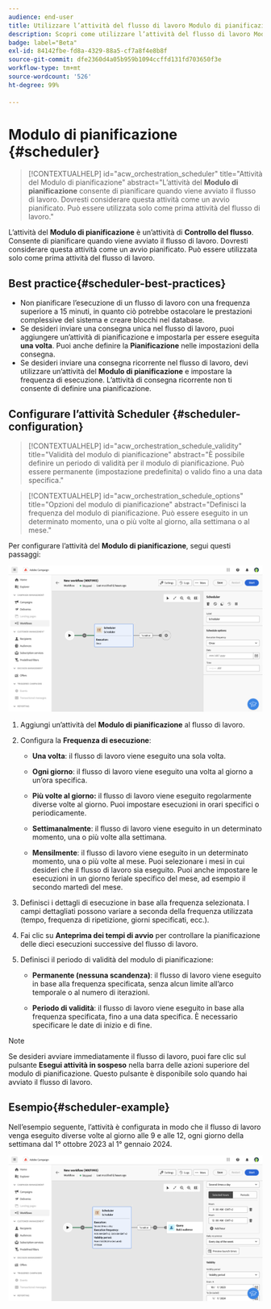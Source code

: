 ```yaml
---
audience: end-user
title: Utilizzare l’attività del flusso di lavoro Modulo di pianificazione
description: Scopri come utilizzare l’attività del flusso di lavoro Modulo di pianificazione
badge: label="Beta"
exl-id: 84142fbe-fd8a-4329-88a5-cf7a8f4e8b8f
source-git-commit: dfe2360d4a05b959b1094ccffd131fd703650f3e
workflow-type: tm+mt
source-wordcount: '526'
ht-degree: 99%

---
```


# Modulo di pianificazione {#scheduler}


>[!CONTEXTUALHELP]
>id="acw_orchestration_scheduler"
>title="Attività del Modulo di pianificazione"
>abstract="L’attività del **Modulo di pianificazione** consente di pianificare quando viene avviato il flusso di lavoro. Dovresti considerare questa attività come un avvio pianificato. Può essere utilizzata solo come prima attività del flusso di lavoro."


L’attività del **Modulo di pianificazione** è un’attività di **Controllo del flusso**. Consente di pianificare quando viene avviato il flusso di lavoro. Dovresti considerare questa attività come un avvio pianificato. Può essere utilizzata solo come prima attività del flusso di lavoro.

## Best practice{#scheduler-best-practices}

* Non pianificare l’esecuzione di un flusso di lavoro con una frequenza superiore a 15 minuti, in quanto ciò potrebbe ostacolare le prestazioni complessive del sistema e creare blocchi nel database.
* Se desideri inviare una consegna unica nel flusso di lavoro, puoi aggiungere un’attività di pianificazione e impostarla per essere eseguita **una volta**. Puoi anche definire la **Pianificazione** nelle impostazioni della consegna.
* Se desideri inviare una consegna ricorrente nel flusso di lavoro, devi utilizzare un’attività del **Modulo di pianificazione** e impostare la frequenza di esecuzione. L’attività di consegna ricorrente non ti consente di definire una pianificazione.

## Configurare l’attività Scheduler {#scheduler-configuration}

>[!CONTEXTUALHELP]
>id="acw_orchestration_schedule_validity"
>title="Validità del modulo di pianificazione"
>abstract="È possibile definire un periodo di validità per il modulo di pianificazione. Può essere permanente (impostazione predefinita) o valido fino a una data specifica."


>[!CONTEXTUALHELP]
>id="acw_orchestration_schedule_options"
>title="Opzioni del modulo di pianificazione"
>abstract="Definisci la frequenza del modulo di pianificazione. Può essere eseguito in un determinato momento, una o più volte al giorno, alla settimana o al mese."

Per configurare l’attività del **Modulo di pianificazione**, segui questi passaggi:

![](../assets/workflow-scheduler.png)

1. Aggiungi un’attività del **Modulo di pianificazione** al flusso di lavoro.

1. Configura la **Frequenza di esecuzione**:

   * **Una volta**: il flusso di lavoro viene eseguito una sola volta.

   * **Ogni giorno**: il flusso di lavoro viene eseguito una volta al giorno a un’ora specifica.

   * **Più volte al giorno:** il flusso di lavoro viene eseguito regolarmente diverse volte al giorno. Puoi impostare esecuzioni in orari specifici o periodicamente.

   * **Settimanalmente**: il flusso di lavoro viene eseguito in un determinato momento, una o più volte alla settimana.

   * **Mensilmente**: il flusso di lavoro viene eseguito in un determinato momento, una o più volte al mese. Puoi selezionare i mesi in cui desideri che il flusso di lavoro sia eseguito. Puoi anche impostare le esecuzioni in un giorno feriale specifico del mese, ad esempio il secondo martedì del mese.

1. Definisci i dettagli di esecuzione in base alla frequenza selezionata. I campi dettagliati possono variare a seconda della frequenza utilizzata (tempo, frequenza di ripetizione, giorni specificati, ecc.).

1. Fai clic su **Anteprima dei tempi di avvio** per controllare la pianificazione delle dieci esecuzioni successive del flusso di lavoro.

1. Definisci il periodo di validità del modulo di pianificazione:

   * **Permanente (nessuna scandenza)**: il flusso di lavoro viene eseguito in base alla frequenza specificata, senza alcun limite all’arco temporale o al numero di iterazioni.

   * **Periodo di validità**: il flusso di lavoro viene eseguito in base alla frequenza specificata, fino a una data specifica. È necessario specificare le date di inizio e di fine.

>[!NOTE]
>
>Se desideri avviare immediatamente il flusso di lavoro, puoi fare clic sul pulsante **Esegui attività in sospeso** nella barra delle azioni superiore del modulo di pianificazione. Questo pulsante è disponibile solo quando hai avviato il flusso di lavoro.

## Esempio{#scheduler-example}

Nell’esempio seguente, l’attività è configurata in modo che il flusso di lavoro venga eseguito diverse volte al giorno alle 9 e alle 12, ogni giorno della settimana dal 1° ottobre 2023 al 1° gennaio 2024.

![](../assets/workflow-scheduler2.png)
